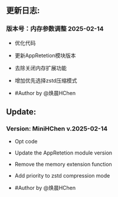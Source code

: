 ## 更新日志:

### 版本号：内存参数调整 2025-02-14

- 优化代码
- 更新AppRetetion模块版本
- 去除关闭内存扩展功能
- 增加优先选择zstd压缩模式

- #Author by @焕晨HChen

## Update:

### Version: MiniHChen v.2025-02-14

- Opt code
- Update the AppRetetion module version
- Remove the memory extension function
- Add priority to zstd compression mode

- #Author by @焕晨HChen
